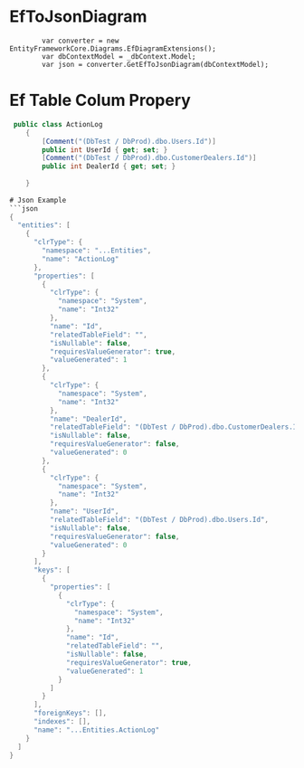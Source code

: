 # EfToJsonDiagram

            var converter = new EntityFrameworkCore.Diagrams.EfDiagramExtensions();
            var dbContextModel = _dbContext.Model;
            var json = converter.GetEfToJsonDiagram(dbContextModel);


# Ef Table Colum Propery
```c#
 public class ActionLog
    {   
        [Comment("(DbTest / DbProd).dbo.Users.Id")]
        public int UserId { get; set; }
        [Comment("(DbTest / DbProd).dbo.CustomerDealers.Id")]
        public int DealerId { get; set; }
        
    }
    
# Json Example
```json
{
  "entities": [
    {
      "clrType": {
        "namespace": "...Entities",
        "name": "ActionLog"
      },
      "properties": [
        {
          "clrType": {
            "namespace": "System",
            "name": "Int32"
          },
          "name": "Id",
          "relatedTableField": "",
          "isNullable": false,
          "requiresValueGenerator": true,
          "valueGenerated": 1
        },
        {
          "clrType": {
            "namespace": "System",
            "name": "Int32"
          },
          "name": "DealerId",
          "relatedTableField": "(DbTest / DbProd).dbo.CustomerDealers.Id",
          "isNullable": false,
          "requiresValueGenerator": false,
          "valueGenerated": 0
        },
        {
          "clrType": {
            "namespace": "System",
            "name": "Int32"
          },
          "name": "UserId",
          "relatedTableField": "(DbTest / DbProd).dbo.Users.Id",
          "isNullable": false,
          "requiresValueGenerator": false,
          "valueGenerated": 0
        }
      ],
      "keys": [
        {
          "properties": [
            {
              "clrType": {
                "namespace": "System",
                "name": "Int32"
              },
              "name": "Id",
              "relatedTableField": "",
              "isNullable": false,
              "requiresValueGenerator": true,
              "valueGenerated": 1
            }
          ]
        }
      ],
      "foreignKeys": [],
      "indexes": [],
      "name": "...Entities.ActionLog"
    }
  ]
}
